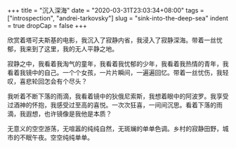 +++
title = "沉入深海"
date = "2020-03-31T23:03:34+08:00"
tags = ["introspection", "andrei-tarkovsky"]
slug = "sink-into-the-deep-sea"
indent = true
dropCap = false
+++

欣赏着塔可夫斯基的电影，我沉入了寂静内省，我浸入了寂静深海。带着一丝忧郁，我来到了这里，我的无人平静之地。

寂静之中，我看着我淘气的童年，我看着我忧郁的少年，我看着我热情的青年，我看着我镜中的自己。一个个女孩，一片片瞬间，一遍遍回忆。带着一丝忧伤，我轻叹，喜悲轮回怎会有个尽头？

我听着不断下落的雨滴，我看着镜中的狄俄尼索斯，我想着眼中的阿波罗。我享受过酒神的怀抱，我感受过至高的喜悦。一次次狂喜，一间间沉思。看着下落的雨滴，我遐想，也许镜像是我他是本质？

无意义的空空游荡，无喧嚣的纯纯自然，无斑斓的单单色调。乡村的寂静田野，城市的不眠午夜。空空纯纯单单。
